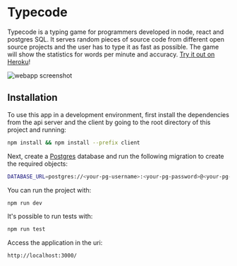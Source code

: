 # Typecode

Typecode is a typing game for programmers developed in node, react and
postgres SQL.
It serves random pieces of source code from different open source projects and
the user has to type it as fast as possible. The game will show the statistics
for words per minute and accuracy. [Try it out on Heroku](https://dashboard.heroku.com/apps/vast-journey-40229)!

![webapp screenshot](/virtual-piano.png)

## Installation

To use this app in a development environment, first install the dependencies from the api server and the client by going
to the root directory of this project and running:
```bash
npm install && npm install --prefix client
```
Next, create a [Postgres](https://www.postgresql.org/) database and run the following migration to create the required
objects:

```bash
DATABASE_URL=postgres://<your-pg-username>:<your-pg-password>@<your-pg-host>:<your-pg-port>/<your-pg-database> npm run migrate up
```
You can run the project with:
```bash
npm run dev
```
It's possible to run tests with:
```bash
npm run test
```
Access the application in the uri:
```
http://localhost:3000/
```
